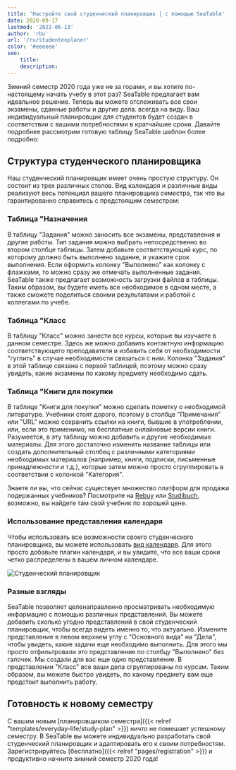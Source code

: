 ```yaml
---
title: 'Настройте свой студенческий планировщик | с помощью SeaTable'
date: 2020-09-17
lastmod: '2022-06-13'
author: 'rbu'
url: '/ru/studentenplaner'
color: '#eeeeee'
seo:
    title:
    description:
---
```


Зимний семестр 2020 года уже не за горами, и вы хотите по-настоящему начать учебу в этот раз? SeaTable предлагает вам идеальное решение. Теперь вы можете отслеживать все свои экзамены, сданные работы и другие дела. всегда на виду. Ваш индивидуальный планировщик для студентов будет создан в соответствии с вашими потребностями в кратчайшие сроки. Давайте подробнее рассмотрим готовую таблицу SeaTable шаблон более подробно:

## Структура студенческого планировщика

Наш студенческий планировщик имеет очень простую структуру. Он состоит из трех различных столов. Вид календаря и различные виды реализуют весь потенциал вашего планировщика семестра, так что вы гарантированно справитесь с предстоящим семестром:

### Таблица "Назначения

В таблицу "Задания" можно заносить все экзамены, представления и другие работы. Тип задания можно выбрать непосредственно во втором столбце таблицы. Затем добавьте соответствующий курс, по которому должно быть выполнено задание, и укажите срок выполнения. Если оформить колонку "Выполнено" как колонку с флажками, то можно сразу же отмечать выполненные задания. SeaTable также предлагает возможность загрузки файлов в таблицы. Таким образом, вы будете иметь все необходимое в одном месте, а также сможете поделиться своими результатами и работой с коллегами по учебе.

### Таблица "Класс

В таблицу "Класс" можно занести все курсы, которые вы изучаете в данном семестре. Здесь же можно добавить контактную информацию соответствующего преподавателя и избавить себя от необходимости "гуглить" в случае необходимости связаться с ним. Колонка "Задания" в этой таблице связана с первой таблицей, поэтому можно сразу увидеть, какие экзамены по какому предмету необходимо сдать.

### Таблица "Книги для покупки

В таблице "Книги для покупки" можно сделать пометку о необходимой литературе. Учебники стоят дорого, поэтому в столбце "Примечания" или "URL" можно сохранить ссылки на книги, бывшие в употреблении, или, если это применимо, на бесплатные онлайновые версии книги. Разумеется, в эту таблицу можно добавить и другие необходимые материалы. Для этого достаточно изменить название таблицы или создать дополнительный столбец с различными категориями необходимых материалов (например, книги, подписки, письменные принадлежности и т.д.), которые затем можно просто сгруппировать в соответствии с колонкой "Категория".

Знаете ли вы, что сейчас существует множество платформ для продажи подержанных учебников? Посмотрите на [Rebuy](https://www.rebuy.de/kaufen/buecher-wissen-und-bildung-schule-und-lernen-berufs-und-fachschulbuecher) или [Studibuch](https://shop.studibuch.de), возможно, вы найдете там свой учебник по хорошей цене.

### Использование представления календаря

Чтобы использовать все возможности своего студенческого планировщика, вы можете использовать [вид календаря](https://seatable.io/ru/docs/handbuch/seatable-nutzen/ansichten/). Для этого просто добавьте плагин календаря, и вы увидите, что все ваши сроки четко распределены в вашем личном календаре.

![Студенческий планировщик](https://seatable.de/wp-content/uploads/2020/09/Bildschirmfoto-2020-09-02-um-11.57.21.png)

### Разные взгляды

SeaTable позволяет целенаправленно просматривать необходимую информацию с помощью различных представлений. Вы можете добавить сколько угодно представлений в свой студенческий планировщик, чтобы всегда видеть именно то, что актуально. Измените представление в левом верхнем углу с "Основного вида" на "Дела", чтобы увидеть, какие задачи еще необходимо выполнить. Для этого мы просто отфильтровали это представление по столбцу "Выполнено" без галочек. Мы создали для вас еще одно представление. В представлении "Класс" все ваши дела сгруппированы по курсам. Таким образом, вы можете быстро увидеть, по какому предмету вам еще предстоит выполнить работу.

## Готовность к новому семестру

С вашим новым [планировщиком семестра]({{< relref "templates/everyday-life/study-plan" >}}) ничто не помешает успешному семестру. В SeaTable вы можете индивидуально разработать свой студенческий планировщик и адаптировать его к своим потребностям. Зарегистрируйтесь [бесплатно]({{< relref "pages/registration" >}}) и продуктивно начните зимний семестр 2020 года!
